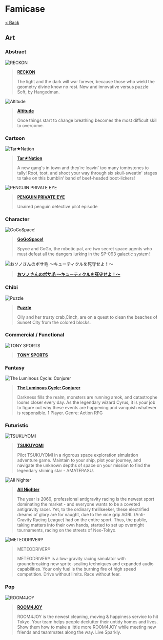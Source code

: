 # Famicase

[< Back](./README.md)

## Art

### Abstract

![RECKON](https://famicase.com/20/softs/017_sample.jpg)

> [**RECKON**](https://famicase.com/20/softs/017.html)
>
> The light and the dark will war forever, because those who wield the geometry divine know no rest. New and innovative versus puzzle Soft, by Hangedman.

![Altitude](https://famicase.com/20/softs/021_sample.jpg)

> [**Altitude**](https://famicase.com/20/softs/021.html)
>
> Once things start to change breathing becomes the most difficult skill to overcome.

### Cartoon

![Tar★Nation](https://famicase.com/20/softs/008_sample.jpg)

> [**Tar★Nation**](https://famicase.com/20/softs/008.html)
> 
> A new gang's in town and they're leavin' too many tombstones to tally! Root, toot, and shoot your way through six skull-sweatin' stages to take on this bumblin' band of beef-headed boot-lickers!

![PENGUIN PRIVATE EYE](https://famicase.com/20/softs/025_sample.jpg)

> [**PENGUIN PRIVATE EYE**](https://famicase.com/20/softs/025.html)
>
> Unaired penguin detective pilot episode

### Character

![GoGoSpace!](https://famicase.com/20/softs/010_sample.jpg)

> [**GoGoSpace!**](https://famicase.com/20/softs/010.html)
>
> Spyce and GoGo, the robotic pal, are two secret space agents who must defeat all the dangers lurking in the SP-093 galactic system!

![おソノさんのポサ毛 〜キューティクルを死守せよ！〜](https://famicase.com/20/softs/012_sample.jpg)

> [**おソノさんのポサ毛 〜キューティクルを死守せよ！〜**](https://famicase.com/20/softs/012.html)

### Chibi

![Puzzle](https://famicase.com/20/softs/009_sample.jpg)

> [**Puzzle**](https://famicase.com/20/softs/009.html)
>
> Olly and her trusty crab,Cinch, are on a quest to clean the beaches of Sunset City from the colored blocks.

### Commercial / Functional

![TONY SPORTS](https://famicase.com/20/softs/023_sample.jpg)

> [**TONY SPORTS**](https://famicase.com/20/softs/023.html)

### Fantasy

![The Luminous Cycle: Conjurer](https://famicase.com/20/softs/013_sample.jpg)

> [**The Luminous Cycle: Conjurer**](https://famicase.com/20/softs/013.html)
>
> Darkness fills the realm, monsters are running amok, and catastrophe looms closer every day. As the legendary wizard Cyrus, it is your job to figure out why these events are happening and vanquish whatever is responsible. 1 Player. Genre: Action RPG

### Futuristic

![TSUKUYOMI](https://famicase.com/20/softs/014_sample.jpg)

> [**TSUKUYOMI**](https://famicase.com/20/softs/014.html)
>
> Pilot TSUKUYOMI in a rigorous space exploration simulation adventure game. Maintain to your ship, plot your journey, and navigate the unknown depths of space on your mission to find the legendary shining star - AMATERASU.

![All Nighter](https://famicase.com/20/softs/015_sample.jpg)

> [**All Nighter**](https://famicase.com/20/softs/015.html)
>
> The year is 2069, professional antigravity racing is the newest sport dominating the market - and everyone wants to be a coveted antigravity racer. Yet, to the ordinary thrillseeker, these electrified dreams of glory are for naught, due to the vice grip AGRL (Anti-Gravity Racing League) had on the entire sport. Thus, the public, taking matters into their own hands, started to set up overnight tournaments, racing on the streets of Neo-Tokyo.

![METEODRIVER®](https://famicase.com/20/softs/024_sample.jpg)

> METEODRIVER®
>
> METEODRIVER® is a low-gravity racing simulator with groundbreaking new sprite-scaling techniques and expanded audio capabilities. Your only fuel is the burning fire of high speed competition. Drive without limits. Race without fear.

### Pop

![ROOM4JOY](https://famicase.com/20/softs/005_sample.jpg)

> [**ROOM4JOY**](https://famicase.com/20/softs/005.html)
>
> ROOM4JOY is the newest cleaning, moving & happiness service to hit Tokyo. Your team helps people declutter their untidy homes and lives. Show them how to make a little more ROOM4JOY while meeting new friends and teammates along the way. Live Sparkly.